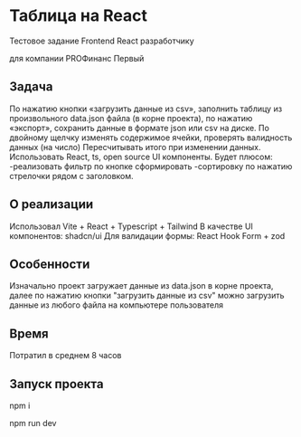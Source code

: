 # Таблица на React

Тестовое задание Frontend React разработчику

для компании PROФинанс Первый

## Задача

По нажатию кнопки «загрузить данные из csv», заполнить таблицу из произвольного data.json
файла (в корне проекта), по нажатию «экспорт», сохранить данные в формате json или csv на
диске.
По двойному щелчку изменять содержимое ячейки, проверять валидность данных (на число)
Пересчитывать итого при изменении данных.
Использовать React, ts, open source UI компоненты.
Будет плюсом:
-реализовать фильтр по кнопке сформировать
-сортировку по нажатию стрелочки рядом с заголовком.

## О реализации

Использовал Vite + React + Typescript + Tailwind
В качестве UI компонентов: shadcn/ui
Для валидации формы: React Hook Form + zod

## Особенности

Изначально проект загружает данные из data.json в корне проекта, далее по нажатию кнопки
"загрузить данные из csv" можно загрузить данные из любого файла на компьютере пользователя

## Время

Потратил в среднем 8 часов

## Запуск проекта

npm i

npm run dev
